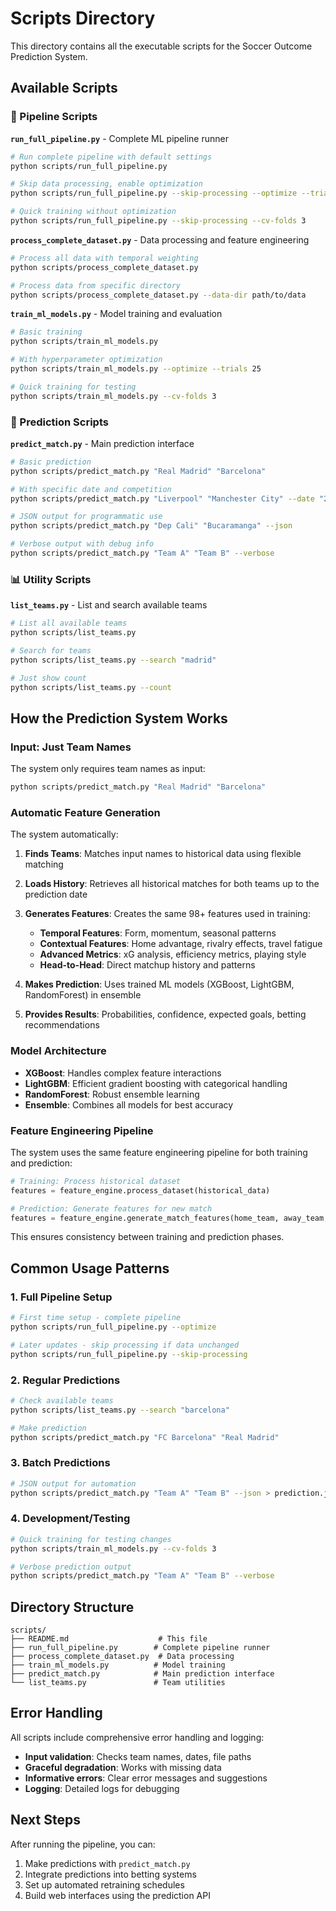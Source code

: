 # Scripts Directory

This directory contains all the executable scripts for the Soccer Outcome Prediction System.

## Available Scripts

### 🚀 Pipeline Scripts

**`run_full_pipeline.py`** - Complete ML pipeline runner
```bash
# Run complete pipeline with default settings
python scripts/run_full_pipeline.py

# Skip data processing, enable optimization
python scripts/run_full_pipeline.py --skip-processing --optimize --trials 20

# Quick training without optimization
python scripts/run_full_pipeline.py --skip-processing --cv-folds 3
```

**`process_complete_dataset.py`** - Data processing and feature engineering
```bash
# Process all data with temporal weighting
python scripts/process_complete_dataset.py

# Process data from specific directory
python scripts/process_complete_dataset.py --data-dir path/to/data
```

**`train_ml_models.py`** - Model training and evaluation
```bash
# Basic training
python scripts/train_ml_models.py

# With hyperparameter optimization
python scripts/train_ml_models.py --optimize --trials 25

# Quick training for testing
python scripts/train_ml_models.py --cv-folds 3
```

### 🔮 Prediction Scripts

**`predict_match.py`** - Main prediction interface
```bash
# Basic prediction
python scripts/predict_match.py "Real Madrid" "Barcelona"

# With specific date and competition
python scripts/predict_match.py "Liverpool" "Manchester City" --date "2025-03-15" --competition "Premier League"

# JSON output for programmatic use
python scripts/predict_match.py "Dep Cali" "Bucaramanga" --json

# Verbose output with debug info
python scripts/predict_match.py "Team A" "Team B" --verbose
```

### 📊 Utility Scripts

**`list_teams.py`** - List and search available teams
```bash
# List all available teams
python scripts/list_teams.py

# Search for teams
python scripts/list_teams.py --search "madrid"

# Just show count
python scripts/list_teams.py --count
```

## How the Prediction System Works

### Input: Just Team Names
The system only requires team names as input:
```bash
python scripts/predict_match.py "Real Madrid" "Barcelona"
```

### Automatic Feature Generation
The system automatically:

1. **Finds Teams**: Matches input names to historical data using flexible matching
2. **Loads History**: Retrieves all historical matches for both teams up to the prediction date
3. **Generates Features**: Creates the same 98+ features used in training:
   - **Temporal Features**: Form, momentum, seasonal patterns
   - **Contextual Features**: Home advantage, rivalry effects, travel fatigue
   - **Advanced Metrics**: xG analysis, efficiency metrics, playing style
   - **Head-to-Head**: Direct matchup history and patterns

4. **Makes Prediction**: Uses trained ML models (XGBoost, LightGBM, RandomForest) in ensemble
5. **Provides Results**: Probabilities, confidence, expected goals, betting recommendations

### Model Architecture
- **XGBoost**: Handles complex feature interactions
- **LightGBM**: Efficient gradient boosting with categorical handling  
- **RandomForest**: Robust ensemble learning
- **Ensemble**: Combines all models for best accuracy

### Feature Engineering Pipeline
The system uses the same feature engineering pipeline for both training and prediction:

```python
# Training: Process historical dataset
features = feature_engine.process_dataset(historical_data)

# Prediction: Generate features for new match
features = feature_engine.generate_match_features(home_team, away_team, date)
```

This ensures consistency between training and prediction phases.

## Common Usage Patterns

### 1. Full Pipeline Setup
```bash
# First time setup - complete pipeline
python scripts/run_full_pipeline.py --optimize

# Later updates - skip processing if data unchanged
python scripts/run_full_pipeline.py --skip-processing
```

### 2. Regular Predictions  
```bash
# Check available teams
python scripts/list_teams.py --search "barcelona"

# Make prediction
python scripts/predict_match.py "FC Barcelona" "Real Madrid"
```

### 3. Batch Predictions
```bash
# JSON output for automation
python scripts/predict_match.py "Team A" "Team B" --json > prediction.json
```

### 4. Development/Testing
```bash
# Quick training for testing changes
python scripts/train_ml_models.py --cv-folds 3

# Verbose prediction output
python scripts/predict_match.py "Team A" "Team B" --verbose
```

## Directory Structure
```
scripts/
├── README.md                    # This file
├── run_full_pipeline.py        # Complete pipeline runner
├── process_complete_dataset.py  # Data processing
├── train_ml_models.py          # Model training  
├── predict_match.py            # Main prediction interface
└── list_teams.py               # Team utilities
```

## Error Handling
All scripts include comprehensive error handling and logging:
- **Input validation**: Checks team names, dates, file paths
- **Graceful degradation**: Works with missing data
- **Informative errors**: Clear error messages and suggestions
- **Logging**: Detailed logs for debugging

## Next Steps
After running the pipeline, you can:
1. Make predictions with `predict_match.py`
2. Integrate predictions into betting systems
3. Set up automated retraining schedules
4. Build web interfaces using the prediction API